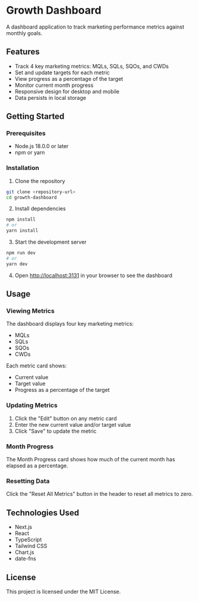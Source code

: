 # Growth Dashboard

A dashboard application to track marketing performance metrics against monthly goals.

## Features

- Track 4 key marketing metrics: MQLs, SQLs, SQOs, and CWDs
- Set and update targets for each metric
- View progress as a percentage of the target
- Monitor current month progress
- Responsive design for desktop and mobile
- Data persists in local storage

## Getting Started

### Prerequisites

- Node.js 18.0.0 or later
- npm or yarn

### Installation

1. Clone the repository
```bash
git clone <repository-url>
cd growth-dashboard
```

2. Install dependencies
```bash
npm install
# or
yarn install
```

3. Start the development server
```bash
npm run dev
# or
yarn dev
```

4. Open [http://localhost:3131](http://localhost:3131) in your browser to see the dashboard

## Usage

### Viewing Metrics

The dashboard displays four key marketing metrics:
- MQLs
- SQLs
- SQOs
- CWDs

Each metric card shows:
- Current value
- Target value
- Progress as a percentage of the target

### Updating Metrics

1. Click the "Edit" button on any metric card
2. Enter the new current value and/or target value
3. Click "Save" to update the metric

### Month Progress

The Month Progress card shows how much of the current month has elapsed as a percentage.

### Resetting Data

Click the "Reset All Metrics" button in the header to reset all metrics to zero.

## Technologies Used

- Next.js
- React
- TypeScript
- Tailwind CSS
- Chart.js
- date-fns

## License

This project is licensed under the MIT License.

